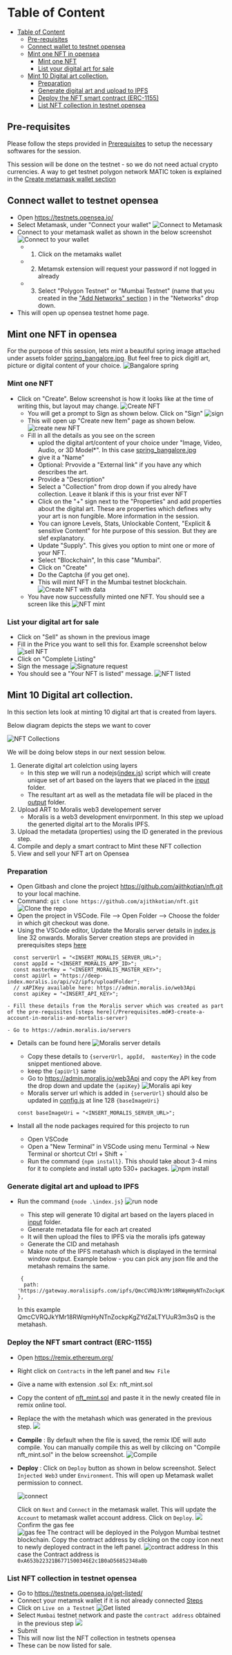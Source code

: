 # Table of Content

- [Table of Content](#table-of-content)
  - [Pre-requisites](#pre-requisites)
  - [Connect wallet to testnet opensea](#connect-wallet-to-testnet-opensea)
  - [Mint one NFT in opensea](#mint-one-nft-in-opensea)
    - [Mint one NFT](#mint-one-nft)
    - [List your digital art for sale](#list-your-digital-art-for-sale)
  - [Mint 10 Digital art collection.](#mint-10-digital-art-collection)
    - [Preparation](#preparation)
    - [Generate digital art and upload to IPFS](#generate-digital-art-and-upload-to-ipfs)
    - [Deploy the NFT smart contract (ERC-1155)](#deploy-the-nft-smart-contract-erc-1155)
    - [List NFT collection in testnet opensea](#list-nft-collection-in-testnet-opensea)

## Pre-requisites

Please follow the steps provided in [Prerequisites](Prerequisites.md) to setup the necessary softwares for the session.

This session will be done on the testnet - so we do not need actual crypto currencies. A way to get testnet polygon network MATIC token is explained in the [Create metamask wallet section](/Prerequisites.md#1-metamask-wallet-install-and-configurations)

## Connect wallet to testnet opensea
- Open https://testnets.opensea.io/
- Select Metamask, under "Connect your wallet"
 ![Connect to Metamask](assets/session_opensea_welcome.png)
- Connect to your metamask wallet as shown in the below screenshot 
  ![Connect to your wallet](assets/session_opensea_memask_connect.png)
  - 1. Click on the metamaks wallet 
  - 2. Metamsk extension will request your password if not logged in already 
  - 3. Select "Polygon Testnet" or "Mumbai Testnet" (name that you created in the ["Add Networks" section](Prerequisites.md#1-metamask-wallet-install-and-configurations) ) in the "Networks" drop down.
- This will open up opensea testnet home page.
  
## Mint one NFT in opensea

For the purpose of this session, lets mint a beautiful spring image attached under assets folder [spring_bangalore.jpg](assets/spring_bangalore.jpg). But feel free to pick digitl art, picture or digital content of your choice.
    ![Bangalore spring](assets/spring_bangalore.jpg)

### Mint one NFT
- Click on "Create". Below screenshot is how it looks like at the time of writing this, but layout may change.
  ![Create NFT](assets/session_opensea_create.png)
    - You will get a prompt to Sign as shown below. Click on "Sign"
    ![sign](/assets/session_metamask_sign.png)
    - This will open up "Create new Item" page as shown below.
    ![create new NFT](/assets/session_opensea_create_new_nft.png)
    - Fill in all the details as you see on the screen
      - uplod the digital art/content of your choice under "Image, Video, Audio, or 3D Model*". In this case [spring_bangalore.jpg](assets/spring_bangalore.jpg)
      - give it a "Name"
      - Optional: Prvovide a "External link" if you have any which describes the art. 
      - Provide a "Description"
      - Select a "Collection" from drop down if you alredy have collection. Leave it blank if this is your frist ever NFT
      - Click on the "+" sign next to the "Properties" and add properties about the digital art. These are properties which defines why your art is non fungible. More information in the session. 
      - You can ignore Levels, Stats, Unlockable Content, "Explicit & sensitive Content" for hte purpose of this session. But they are slef explanatory. 
      - Update "Supply". This gives you option to mint one or more of your NFT.
      - Select "Blockchain", In this case "Mumbai".
      - Click on "Create"
      - Do the Captcha (if you get one).
      - This will mint NFT in the Mumbai testnet blockchain.
        ![Create NFT with data](assets/session_opensea_create_new_nft_with_data.png)
    - You have now successfully minted one NFT. You should see a screen like this
    ![NFT mint](/assets/session_opensea_nft_mint_page.png)

### List your digital art for sale
  - Click on "Sell" as shown in the previous image
  - Fill in the Price you want to sell this for. Example screenshot below 
    ![sell NFT](/assets/session_opensea_sell.png)
  - Click on "Complete Listing"
  - Sign the message
    ![Signature request](/assets/session_opensea_sell_sign_1.png)
  - You should see a "Your NFT is listed" message.
    ![NFT listed](assets/session_opensea_nft_listed.png)

## Mint 10 Digital art collection.

In this section lets look at minting 10 digital art that is created from layers.

Below diagram depicts the steps we want to cover

![NFT Collections](/assets/session_collection_sketch.png)

We will be doing below steps in our next session below.

1. Generate digital art colelction using layers <br>
   - In this step we will run a nodejs([index.js](/index.js)) script which will create unique set of art based on the layers that we placed in the [input](/input/) folder.
   - The resultant art as well as the metadata file will be placed in the [output](/output/) folder.
2. Upload ART to Moralis web3 developement server <br>
   - Moralis is a web3 development envirponment. In this step we upload the generted digital art to the Moralis IPFS.
3. Upload the metadata (properties) using the ID generated in the previous step.
4. Compile and deply a smart contract to Mint these NFT collection 
5. View and sell your NFT art on Opensea

### Preparation 
- Open Gitbash and clone the project https://github.com/ajithkotian/nft.git to your local machine. 
- Command: `git clone https://github.com/ajithkotian/nft.git`
![Clone the repo](/assets/session_collection_git_checkout.png)
- Open the project in VSCode. File --> Open Folder --> Choose the folder in which git checkout was done.
- Using the VSCode editor, Update the Moralis server details in [index.js](index.js) line 32 onwards. Moralis Server creation steps are provided in prerequisites steps [here](/Prerequisites.md#3-create-a-account-in-moralis-and-mortalis-server)
```
  const serverUrl = "<INSERT_MORALIS_SERVER_URL>";
  const appId = "<INSERT_MORALIS_APP_ID>";
  const masterKey = "<INSERT_MORALIS_MASTER_KEY>";
  const apiUrl = "https://deep-index.moralis.io/api/v2/ipfs/uploadFolder";
  // xAPIKey available here: https://admin.moralis.io/web3Api
  const apiKey = "<INSERT_API_KEY>";
```
    - Fill these details from the Moralis server which was created as part of the pre-requisites [steps here](/Prerequisites.md#3-create-a-account-in-moralis-and-mortalis-server)

    - Go to https://admin.moralis.io/servers 
  - Details can be found here 
   ![Moralis server details](/assets/session_moralis_server_details.png)
    - Copy these details to `{serverUrl, appId,  masterKey}` in the code snippet mentioned above.
    - keep the `{apiUrl}` same 
    - Go to https://admin.moralis.io/web3Api and copy the API key from the drop down and update the `{apiKey}`
    ![Moralis api key](/assets/session_moralis_api_key.png)
    - Moralis server url which is added in `{serverUrl}` should also be updated in [config.js](/input/config.js) at line 128 `{baseImageUri}`
  
    ```
    const baseImageUri = "<INSERT_MORALIS_SERVER_URL>";
    ```

  - Install all the node packages required for this projecto to run 
    - Open VSCode
    - Open a "New Terminal" in VSCode using menu Terminal -> New Terminal or shortcut Ctrl + Shift + `
    - Run the command `{npm install}`. This should take about 3-4 mins for it to complete and install upto 530+ packages.
    ![npm install](/assets/session_npm_install.png)

### Generate digital art and upload to IPFS

- Run the command `{node .\index.js}`
![run node](/assets/session_node_index.png)

  - This step will generate 10 digital art based on the layers placed in [input](/input/) folder.
  - Generate metadata file for each art created 
  - It will then upload the files to IPFS via the moralis ipfs gateway
  - Generate the CID and metahash
  - Make note of the IPFS metahash which is displayed in the terminal window output. Example below - you can pick any json file and the metahash remains the same.
  
  ```
   {
    path: 'https://gateway.moralisipfs.com/ipfs/QmcCVRQJkYMr18RWqmHyNTnZockpKgZYdZaLTYUuR3m3sQ/metadata/0000000000000000000000000000000000000000000000000000000000000002.json'
  },
  ```
  In this example QmcCVRQJkYMr18RWqmHyNTnZockpKgZYdZaLTYUuR3m3sQ is the metahash.
  
### Deploy the NFT smart contract (ERC-1155)

- Open https://remix.ethereum.org/ 
- Right click on `Contracts` in the left panel and `New File`
- Give a name with extension .sol Ex: nft_mint.sol
- Copy the content of [nft_mint.sol](/nft_mint.sol) and paste it in the newly created file in remix online tool.
- Replace the <metahash> with the metahash which was generated in the previous step.
  ![](/assets/session_remix_ethereum.png)
- **Compile** : By default when the file is saved, the remix IDE will auto compile. You can manually compile this as well by clikcing on "Compile nft_mint.sol" in the below screenshot. 
  ![Compile](/assets/session_remix_compile.png)
- **Deploy** : Click on `Deploy` button as shown in below screenshot. Select `Injected Web3` under `Environment`. This will open up Metamask wallet permission to connect.
  
  ![connect](/assets/session_remix_deploy_connect.png)

  Click on `Next` and `Connect` in the metamask wallet.
  This will update the `Account` to metamask wallet account address.
  Click on `Deploy`.
  ![](/assets/session_remix_deploy.png)
  Confirm the gas fee <br>
  ![gas fee](/assets/session_remix_deploy_confirm_gas.png)
  The contract will be deployed in the Polygon Mumbai testnet blockchain. Copy the contract address by clicking on the copy icon next to newly deployed contract in the left panel.
  ![contract address](/assets/session_remix_deploy_contract.png)
  In this case the Contract address is `0xA653b22321B6771500346E2c1B0aD56852348aBb`


### List NFT collection in testnet opensea

- Go to https://testnets.opensea.io/get-listed/
- Connect your metamsk wallet if it is not already connected [Steps](#connect-wallet-to-testnet-opensea)
- Click on `Live on a Testnet` 
  ![Get listed](/assets/session_opensea_get_listed.png)
- Select `Mumbai` testnet network and paste the `contract address` obtained in the previous step
  ![](/assets/session_opensea_mumbai_contract.png)
- Submit
- This will now list the NFT collection in testnets opensea
- These can be now listed for sale. 